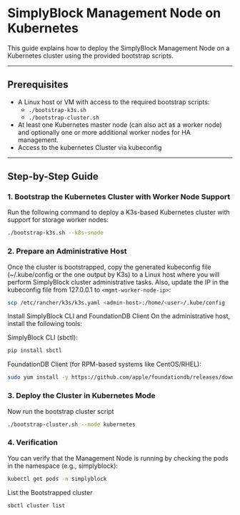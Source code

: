 # SimplyBlock Management Node on Kubernetes

This guide explains how to deploy the SimplyBlock Management Node on a Kubernetes cluster using the provided bootstrap scripts.

---

## Prerequisites

- A Linux host or VM with access to the required bootstrap scripts:
  - `./bootstrap-k3s.sh`
  - `./bootstrap-cluster.sh`
- At least one Kubernetes master node (can also act as a worker node) and optionally one or more additional worker nodes for HA management.
- Access to the kubernetes Cluster via kubeconfig

---

## Step-by-Step Guide

### 1. Bootstrap the Kubernetes Cluster with Worker Node Support

Run the following command to deploy a K3s-based Kubernetes cluster with support for storage worker nodes:

```bash
./bootstrap-k3s.sh --k8s-snode
```

### 2. Prepare an Administrative Host

Once the cluster is bootstrapped, copy the generated kubeconfig file (~/.kube/config or the one output by K3s) to a Linux host where you will perform SimplyBlock cluster administrative tasks. Also, update the IP in the kubeconfig file from 127.0.0.1 to ``<mgmt-worker-node-ip>``:

```bash
scp /etc/rancher/k3s/k3s.yaml <admin-host>:/home/<user>/.kube/config
```

Install SimplyBlock CLI and FoundationDB Client
On the administrative host, install the following tools:

SimplyBlock CLI (sbctl):

```bash
pip install sbctl
```

FoundationDB Client (for RPM-based systems like CentOS/RHEL):

```bash
sudo yum install -y https://github.com/apple/foundationdb/releases/download/7.3.3/foundationdb-clients-7.3.3-1.el7.x86_64.rpm
```


### 3. Deploy the Cluster in Kubernetes Mode
Now run the bootstrap cluster script
```bash
./bootstrap-cluster.sh --mode kubernetes
```

### 4. Verification
You can verify that the Management Node is running by checking the pods in the namespace (e.g., simplyblock):

```bash
kubectl get pods -n simplyblock
```

List the Bootstrapped cluster

```bash
sbctl cluster list
```
